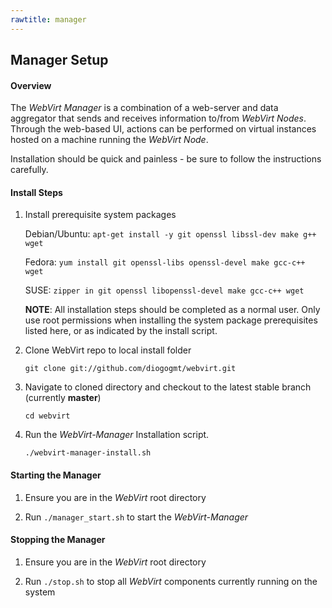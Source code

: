 ```yaml
---
rawtitle: manager
---
```

## Manager Setup ##

#### Overview ####

The *WebVirt Manager* is a combination of a web-server and data aggregator that sends and receives information to/from *WebVirt Nodes*.  Through the web-based UI, actions can be performed on virtual instances hosted on a machine running the *WebVirt Node*. 

Installation should be quick and painless - be sure to follow the instructions carefully.

#### Install Steps ####

1.  Install prerequisite system packages

    Debian/Ubuntu: `apt-get install -y git openssl libssl-dev make g++ wget`

    Fedora:        `yum install git openssl-libs openssl-devel make gcc-c++ wget`
    
    SUSE:          `zipper in git openssl libopenssl-devel make gcc-c++ wget`

    **NOTE**: All installation steps should be completed as a normal user.  Only use root permissions when installing the system package prerequisites listed here, or as indicated by the install script.

2.  Clone WebVirt repo to local install folder

    `git clone git://github.com/diogogmt/webvirt.git`

3.  Navigate to cloned directory and checkout to the latest stable branch (currently **master**)
    
    `cd webvirt` 
    
4.  Run the *WebVirt-Manager* Installation script.

    `./webvirt-manager-install.sh`

#### Starting the Manager ####

1.  Ensure you are in the *WebVirt* root directory

2.  Run `./manager_start.sh` to start the *WebVirt-Manager*

#### Stopping the Manager ####

1.  Ensure you are in the *WebVirt* root directory

2.  Run `./stop.sh` to stop all *WebVirt* components currently running on the system
